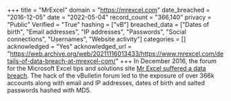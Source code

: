 +++
title = "MrExcel"
domain = "https://mrexcel.com"
date_breached = "2016-12-05"
date = "2022-05-04"
record_count = "366,140"
privacy = "Public"
Verified = "True"
hashing = ["vB"]
breached_data = ["Dates of birth", "Email addresses", "IP addresses", "Passwords", "Social connections", "Usernames", "Website activity"]
categories = []
acknowledged = "Yes"
acknowledged_url = "https://web.archive.org/web/20211116013433/https://www.mrexcel.com/details-of-data-breach-at-mrexcel-com/"
+++
In December 2016, the forum for the Microsoft Excel tips and solutions site <a href="http://www.mrexcel.com/details-of-data-breach-at-mrexcel-com/" target="_blank" rel="noopener">Mr Excel suffered a data breach</a>. The hack of the vBulletin forum led to the exposure of over 366k accounts along with email and IP addresses, dates of birth and salted passwords hashed with MD5.
